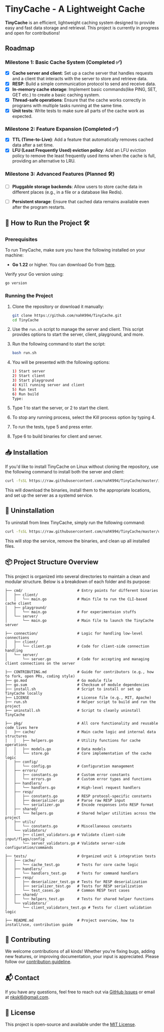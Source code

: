 # TinyCache - A Lightweight Cache

**TinyCache** is an efficient, lightweight caching system designed to provide easy and fast data storage and retrieval. This project is currently in progress and open for contributions!

## Roadmap

### Milestone 1: Basic Cache System (Completed ✅)
- [x] **Cache server and client**: Set up a cache server that handles requests and a client that interacts with the server to store and retrieve data.
- [x] **RESP**: Build a simple communication protocol to send and receive data.
- [x] **In-memory cache storage**: Implement basic commands(like PING, SET, GET etc.) to create a basic caching system.
- [x] **Thread-safe operations**: Ensure that the cache works correctly in programs with multiple tasks running at the same time.
- [x] **Unit tests**: Write tests to make sure all parts of the cache work as expected.

### Milestone 2: Feature Expansion (Completed ✅)
- [x] **TTL (Time-to-Live)**: Add a feature that automatically removes cached data after a set time.
- [x] **LFU (Least Frequently Used) eviction policy**: Add an LFU eviction policy to remove the least frequently used items when the cache is full, providing an alternative to LRU.

### Milestone 3: Advanced Features (Planned 🛠️)
- [ ] **Pluggable storage backends**: Allow users to store cache data in different places (e.g., in a file or a database like Redis).
- [ ] **Persistent storage**: Ensure that cached data remains available even after the program restarts.


## 🚀 How to Run the Project 🛠️

### Prerequisites

To run TinyCache, make sure you have the following installed on your machine:

- **Go 1.22** or higher. You can download Go from [here](https://golang.org/dl/).

Verify your Go version using:
```bash
go version
```

### Running the Project

1. Clone the repository or download it manually:
    ```bash
    git clone https://github.com/nahK994/TinyCache.git
    cd TinyCache
    ```
2. Use the `run.sh` script to manage the server and client. This script provides options to start the server, client, playground, and more.
3. Run the following command to start the script:
    ```bash
    bash run.sh
    ```

4. You will be presented with the following options:
    ```bash
    1) Start server
    2) Start client
    3) Start playground
    4) Kill running server and client
    5) Run test
    6) Run build
    Type: 
    ```

5. Type 1 to start the server, or 2 to start the client.
6. To stop any running process, select the Kill process option by typing 4.
7. To run the tests, type 5 and press enter.
8. Type 6 to build binaries for client and server.


## 📥 Installation
If you'd like to install TinyCache on Linux without cloning the repository, use the following command to install both the server and client:
```bash
curl -fsSL https://raw.githubusercontent.com/nahK994/TinyCache/master/install.sh | bash
```
This will download the binaries, install them to the appropriate locations, and set up the server as a systemd service.


## 🧹 Uninstallation
To uninstall from linex TinyCache, simply run the following command:
```bash
curl -fsSL https://raw.githubusercontent.com/nahK994/TinyCache/master/uninstall.sh | bash
```
This will stop the service, remove the binaries, and clean up all installed files.


##  📦 Project Structure Overview

This project is organized into several directories to maintain a clean and modular structure. Below is a breakdown of each folder and its purpose:

```shell
├── cmd/                         # Entry points for different binaries
│   ├── client/
│   │   └── main.go              # Main file to run the CLI-based cache client
│   ├── playground/
│   │   └── main.go              # For experimentaion stuffs
│   └── server/
│       └── main.go              # Main file to launch the TinyCache server

├── connection/                  # Logic for handling low-level connections
│   ├── client/
│   │   └── client.go            # Code for client-side connection handling
│   └── server/
│       └── server.go            # Code for accepting and managing client connections on the server

├── CONTRIBUTING.md              # Guide for contributors (e.g., how to fork, open PRs, coding style)
├── go.mod                       # Go module file
├── go.sum                       # Checksum of module dependencies
├── install.sh                   # Script to install or set up TinyCache locally
├── LICENSE                      # License file (e.g., MIT, Apache)
├── run.sh                       # Helper script to build and run the project
├── uninstall.sh                 # Script to cleanly uninstall TinyCache

├── pkg/                         # All core functionality and reusable code lives here
│   ├── cache/                   # Main cache logic and internal data structures
│   │   ├── helpers.go           # Utility functions for cache operations
│   │   ├── models.go            # Data models
│   │   └── store.go             # Core implementation of the cache logic
│   ├── config/
│   │   └── config.go            # Configuration management
│   ├── errors/
│   │   ├── constants.go         # Custom error constants
│   │   └── errors.go            # Custom error types and functions
│   ├── handlers/
│   │   └── handlers.go          # High-level request handlers
│   ├── resp/
│   │   ├── constants.go         # RESP protocol-specific constants
│   │   ├── deserializer.go      # Parse raw RESP input
│   │   └── serializer.go        # Encode responses into RESP format
│   ├── shared/
│   │   └── helpers.go           # Shared helper utilities across the project
│   ├── utils/
│   │   └── constants.go         # Miscellaneous constants
│   └── validators/
│       ├── client_validators.go # Validate client-side input/flags/config
│       └── server_validators.go # Validate server-side configuration/commands

├── tests/                       # Organized unit & integration tests
│   ├── cache/
│   │   └── cache_test.go        # Tests for core cache logic
│   ├── handlers/
│   │   └── handlers_test.go     # Tests for command handlers
│   ├── resp/
│   │   ├── deserializer_test.go # Tests for RESP deserialization
│   │   ├── serializer_test.go   # Tests for RESP serialization
│   │   └── test_cases.go        # Common RESP test cases
│   ├── shared/
│   │   └── helpers_test.go      # Tests for shared helper functions
│   └── validators/
│       └── client_validators_test.go # Tests for client validation logic

├── README.md                    # Project overview, how to install/use, contribution guide
```

## 🤝 Contributing

We welcome contributions of all kinds! Whether you're fixing bugs, adding new features, or improving documentation, your input is appreciated. Please follow our [contribution guideline](./CONTRIBUTING.md).

## 📬 Contact

If you have any questions, feel free to reach out via [GitHub Issues](https://github.com/nahK994/TinyCache/issues) or email at nkskl6@gmail.com.



## 📝 License

This project is open-source and available under the [MIT License](./LICENSE).

